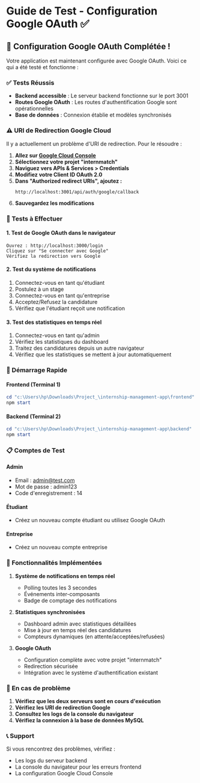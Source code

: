 # Guide de Test - Configuration Google OAuth ✅

## 🎉 Configuration Google OAuth Complétée !

Votre application est maintenant configurée avec Google OAuth. Voici ce qui a été testé et fonctionne :

### ✅ Tests Réussis
- **Backend accessible** : Le serveur backend fonctionne sur le port 3001
- **Routes Google OAuth** : Les routes d'authentification Google sont opérationnelles
- **Base de données** : Connexion établie et modèles synchronisés

### ⚠️ URI de Redirection Google Cloud
Il y a actuellement un problème d'URI de redirection. Pour le résoudre :

1. **Allez sur [Google Cloud Console](https://console.cloud.google.com/)**
2. **Sélectionnez votre projet "internmatch"**
3. **Naviguez vers APIs & Services > Credentials**
4. **Modifiez votre Client ID OAuth 2.0**
5. **Dans "Authorized redirect URIs", ajoutez :**
   ```
   http://localhost:3001/api/auth/google/callback
   ```
6. **Sauvegardez les modifications**

### 🧪 Tests à Effectuer

#### 1. Test de Google OAuth dans le navigateur
```
Ouvrez : http://localhost:3000/login
Cliquez sur "Se connecter avec Google"
Vérifiez la redirection vers Google
```

#### 2. Test du système de notifications
1. Connectez-vous en tant qu'étudiant
2. Postulez à un stage
3. Connectez-vous en tant qu'entreprise
4. Acceptez/Refusez la candidature
5. Vérifiez que l'étudiant reçoit une notification

#### 3. Test des statistiques en temps réel
1. Connectez-vous en tant qu'admin
2. Vérifiez les statistiques du dashboard
3. Traitez des candidatures depuis un autre navigateur
4. Vérifiez que les statistiques se mettent à jour automatiquement

### 🚀 Démarrage Rapide

#### Frontend (Terminal 1)
```powershell
cd "c:\Users\hp\Downloads\Project_\internship-management-app\frontend"
npm start
```

#### Backend (Terminal 2) 
```powershell
cd "c:\Users\hp\Downloads\Project_\internship-management-app\backend"
npm start
```

### 📋 Comptes de Test

#### Admin
- Email : admin@test.com
- Mot de passe : admin123
- Code d'enregistrement : 14

#### Étudiant
- Créez un nouveau compte étudiant ou utilisez Google OAuth

#### Entreprise  
- Créez un nouveau compte entreprise

### 🔧 Fonctionnalités Implémentées

1. **Système de notifications en temps réel**
   - Polling toutes les 3 secondes
   - Événements inter-composants
   - Badge de comptage des notifications

2. **Statistiques synchronisées**
   - Dashboard admin avec statistiques détaillées
   - Mise à jour en temps réel des candidatures
   - Compteurs dynamiques (en attente/acceptées/refusées)

3. **Google OAuth**
   - Configuration complète avec votre projet "internmatch" 
   - Redirection sécurisée
   - Intégration avec le système d'authentification existant

### 🐛 En cas de problème

1. **Vérifiez que les deux serveurs sont en cours d'exécution**
2. **Vérifiez les URI de redirection Google**
3. **Consultez les logs de la console du navigateur**
4. **Vérifiez la connexion à la base de données MySQL**

### 📞 Support
Si vous rencontrez des problèmes, vérifiez :
- Les logs du serveur backend
- La console du navigateur pour les erreurs frontend
- La configuration Google Cloud Console
